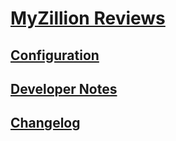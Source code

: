 # [MyZillion Reviews](../README.md)
## [Configuration](Configuration.md)
## [Developer Notes](DeveloperNotes.md)
## [Changelog](Changelog.md)

